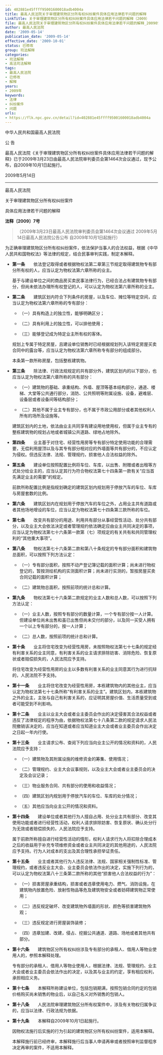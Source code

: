 ```yaml
---
id: 402881e45ffff95001600018adb4004a
title: 最高人民法院关于审理建筑物区分所有权纠纷案件具体应用法律若干问题的解释
LinkTitle: 关于审理建筑物区分所有权纠纷案件具体应用法律若干问题的解释（2009）
file: 最高人民法院关于审理建筑物区分所有权纠纷案件具体应用法律若干问题的解释_20090514_402881e45ffff95001600018adb4004a.docx
author: 最高人民法院
date: '2009-05-14'
publication_date: '2009-05-14'
effective_date: '2009-10-01'
status: 已修改
group: 司法解释
categories:
- 司法解释
- 高法司法解释
tags:
- 最高人民法院
- 已修改
- 解释
years:
- 2009年
keywords:
- 法律
- 纠纷案件
- 问题
urls:
- https://flk.npc.gov.cn/detail?id=402881e45ffff95001600018adb4004a
---
```


中华人民共和国最高人民法院

公 告

最高人民法院《关于审理建筑物区分所有权纠纷案件具体应用法律若干问题的解释》已于2009年3月23日由最高人民法院审判委员会第1464次会议通过，现予公布，自2009年10月1日起施行。

2009年5月14日

---

最高人民法院

关于审理建筑物区分所有权纠纷案件

具体应用法律若干问题的解释

**法释〔2009〕7号**

> （2009年3月23日最高人民法院审判委员会第1464次会议通过 2009年5月14日最高人民法院公告公布 自2009年10月1日起施行）

为正确审理建筑物区分所有权纠纷案件，依法保护当事人的合法权益，根据《中华人民共和国物权法》等法律的规定，结合民事审判实践，制定本解释。

- **第一条**　　依法登记取得或者根据物权法第二章第三节规定取得建筑物专有部分所有权的人，应当认定为物权法第六章所称的业主。

  基于与建设单位之间的商品房买卖民事法律行为，已经合法占有建筑物专有部分，但尚未依法办理所有权登记的人，可以认定为物权法第六章所称的业主。

- **第二条**　　建筑区划内符合下列条件的房屋，以及车位、摊位等特定空间，应当认定为物权法第六章所称的专有部分：

  - （一）具有构造上的独立性，能够明确区分；

  - （二）具有利用上的独立性，可以排他使用；

  - （三）能够登记成为特定业主所有权的客体。

  规划上专属于特定房屋，且建设单位销售时已经根据规划列入该特定房屋买卖合同中的露台等，应当认定为物权法第六章所称专有部分的组成部分。

  本条第一款所称房屋，包括整栋建筑物。

- **第三条**　　除法律、行政法规规定的共有部分外，建筑区划内的以下部分，也应当认定为物权法第六章所称的共有部分：

  - （一）建筑物的基础、承重结构、外墙、屋顶等基本结构部分，通道、楼梯、大堂等公共通行部分，消防、公共照明等附属设施、设备，避难层、设备层或者设备间等结构部分；

  - （二）其他不属于业主专有部分，也不属于市政公用部分或者其他权利人所有的场所及设施等。

  建筑区划内的土地，依法由业主共同享有建设用地使用权，但属于业主专有的整栋建筑物的规划占地或者城镇公共道路、绿地占地除外。

- **第四条**　　业主基于对住宅、经营性用房等专有部分特定使用功能的合理需要，无偿利用屋顶以及与其专有部分相对应的外墙面等共有部分的，不应认定为侵权。但违反法律、法规、管理规约，损害他人合法权益的除外。

- **第五条**　　建设单位按照配置比例将车位、车库，以出售、附赠或者出租等方式处分给业主的，应当认定其行为符合物权法第七十四条第一款有关“应当首先满足业主的需要”的规定。

  前款所称配置比例是指规划确定的建筑区划内规划用于停放汽车的车位、车库与房屋套数的比例。

- **第六条**　　建筑区划内在规划用于停放汽车的车位之外，占用业主共有道路或者其他场地增设的车位，应当认定为物权法第七十四条第三款所称的车位。

- **第七条**　　改变共有部分的用途、利用共有部分从事经营性活动、处分共有部分，以及业主大会依法决定或者管理规约依法确定应由业主共同决定的事项，应当认定为物权法第七十六条第一款第（七）项规定的有关共有和共同管理权利的“其他重大事项”。

- **第八条**　　物权法第七十六条第二款和第八十条规定的专有部分面积和建筑物总面积，可以按照下列方法认定：

  - （一）专有部分面积，按照不动产登记簿记载的面积计算；尚未进行物权登记的，暂按测绘机构的实测面积计算；尚未进行实测的，暂按房屋买卖合同记载的面积计算；

  - （二）建筑物总面积，按照前项的统计总和计算。

- **第九条**　　物权法第七十六条第二款规定的业主人数和总人数，可以按照下列方法认定：

  - （一）业主人数，按照专有部分的数量计算，一个专有部分按一人计算。但建设单位尚未出售和虽已出售但尚未交付的部分，以及同一买受人拥有一个以上专有部分的，按一人计算；

  - （二）总人数，按照前项的统计总和计算。

- **第十条**　　业主将住宅改变为经营性用房，未按照物权法第七十七条的规定经有利害关系的业主同意，有利害关系的业主请求排除妨害、消除危险、恢复原状或者赔偿损失的，人民法院应予支持。

  将住宅改变为经营性用房的业主以多数有利害关系的业主同意其行为进行抗辩的，人民法院不予支持。

- **第十一条**　　业主将住宅改变为经营性用房，本栋建筑物内的其他业主，应当认定为物权法第七十七条所称“有利害关系的业主”。建筑区划内，本栋建筑物之外的业主，主张与自己有利害关系的，应证明其房屋价值、生活质量受到或者可能受到不利影响。

- **第十二条**　　业主以业主大会或者业主委员会作出的决定侵害其合法权益或者违反了法律规定的程序为由，依据物权法第七十八条第二款的规定请求人民法院撤销该决定的，应当在知道或者应当知道业主大会或者业主委员会作出决定之日起一年内行使。

- **第十三条**　　业主请求公布、查阅下列应当向业主公开的情况和资料的，人民法院应予支持：

  - （一）建筑物及其附属设施的维修资金的筹集、使用情况；

  - （二）管理规约、业主大会议事规则，以及业主大会或者业主委员会的决定及会议记录；

  - （三）物业服务合同、共有部分的使用和收益情况；

  - （四）建筑区划内规划用于停放汽车的车位、车库的处分情况；

  - （五）其他应当向业主公开的情况和资料。

- **第十四条**　　建设单位或者其他行为人擅自占用、处分业主共有部分、改变其使用功能或者进行经营性活动，权利人请求排除妨害、恢复原状、确认处分行为无效或者赔偿损失的，人民法院应予支持。

  属于前款所称擅自进行经营性活动的情形，权利人请求行为人将扣除合理成本之后的收益用于补充专项维修资金或者业主共同决定的其他用途的，人民法院应予支持。行为人对成本的支出及其合理性承担举证责任。

- **第十五条**　　业主或者其他行为人违反法律、法规、国家相关强制性标准、管理规约，或者违反业主大会、业主委员会依法作出的决定，实施下列行为的，可以认定为物权法第八十三条第二款所称的其他“损害他人合法权益的行为”：

  - （一）损害房屋承重结构，损害或者违章使用电力、燃气、消防设施，在建筑物内放置危险、放射性物品等危及建筑物安全或者妨碍建筑物正常使用；

  - （二）违反规定破坏、改变建筑物外墙面的形状、颜色等损害建筑物外观；

  - （三）违反规定进行房屋装饰装修；

  - （四）违章加建、改建，侵占、挖掘公共通道、道路、场地或者其他共有部分。

- **第十六条**　　建筑物区分所有权纠纷涉及专有部分的承租人、借用人等物业使用人的，参照本解释处理。

  专有部分的承租人、借用人等物业使用人，根据法律、法规、管理规约、业主大会或者业主委员会依法作出的决定，以及其与业主的约定，享有相应权利，承担相应义务。

- **第十七条**　　本解释所称建设单位，包括包销期满，按照包销合同约定的包销价格购买尚未销售的物业后，以自己名义对外销售的包销人。

- **第十八条**　　人民法院审理建筑物区分所有权案件中，涉及有关物权归属争议的，应当以法律、行政法规为依据。

- **第十九条**　　本解释自2009年10月1日起施行。

  因物权法施行后实施的行为引起的建筑物区分所有权纠纷案件，适用本解释。

  本解释施行前已经终审，本解释施行后当事人申请再审或者按照审判监督程序决定再审的案件，不适用本解释。
